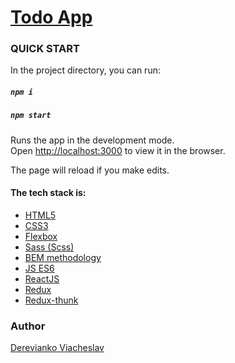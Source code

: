 # [Todo App](https://dereviankoviacheslav.github.io/todo-list-on-react-rest-api/dist)

### QUICK START
In the project directory, you can run:

##### `npm i`
##### `npm start`

Runs the app in the development mode.<br>
Open [http://localhost:3000](http://localhost:3000) to view it in the browser.

The page will reload if you make edits.

#### The tech stack is:
- [HTML5](https://en.wikipedia.org/wiki/HTML5)
- [CSS3](https://en.wikipedia.org/wiki/Cascading_Style_Sheets)
- [Flexbox](https://en.wikipedia.org/wiki/CSS_Flexible_Box_Layout)
- [Sass (Scss)](https://sass-lang.com/)
- [BEM methodology](https://en.bem.info/methodology/)
- [JS ES6](https://ru.wikipedia.org/wiki/ECMAScript)
- [ReactJS](https://reactjs.org/)
- [Redux](https://redux.js.org/)
- [Redux-thunk](https://www.npmjs.com/package/redux-thunk)

### Author
[Derevianko Viacheslav](https://github.com/DereviankoViacheslav)
